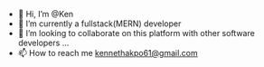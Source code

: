 - 👋 Hi, I’m @Ken
- 🌱 I’m currently a fullstack(MERN) developer
- 💞️ I’m looking to collaborate on this platform with other software developers ...
- 📫 How to reach me kennethakpo61@gmail.com

<!---
Ken/khaymanii is a ✨ special ✨ repository because its `README.md` (this file) appears on your GitHub profile.
You can click the Preview link to take a look at your changes.
--->
